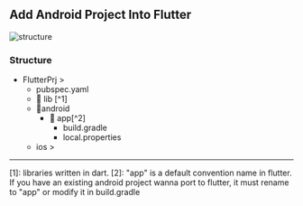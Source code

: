 
## Add Android Project Into Flutter
![structure](https://gordianknot1981.github.io/nxp_note/flutter/flutter_android_structure.png )

### Structure
- FlutterPrj >
	-  pubspec.yaml 
	- 📁 lib [^1] 
	-  📁android
		- 📁 app[^2]
			- build.gradle
			- local.properties 
	-  ios >
-------------------------------------
[1]:  libraries written in dart.
[2]: "app" is a default convention name in flutter. If you have an existing android project wanna port to flutter, it must rename to "app" or modify it in build.gradle


<!--stackedit_data:
eyJoaXN0b3J5IjpbLTIwMzk1NzExNzgsODAxMjQzMjQ2LC0zNj
Q2ODAzMjEsLTE5MzY0NzkyNTUsLTE3NzQ2OTY4ODJdfQ==
-->